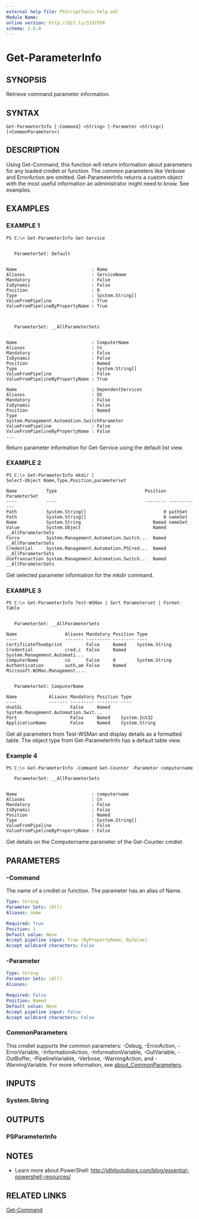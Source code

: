 ```yaml
---
external help file: PSScriptTools-help.xml
Module Name:
online version: http://bit.ly/31XfFER
schema: 2.0.0
---
```


# Get-ParameterInfo

## SYNOPSIS
Retrieve command parameter information.

## SYNTAX

```
Get-ParameterInfo [-Command] <String> [-Parameter <String>] [<CommonParameters>]
```

## DESCRIPTION
Using Get-Command, this function will return information about parameters for any loaded cmdlet or function.
The common parameters like Verbose and ErrorAction are omitted.
Get-ParameterInfo returns a custom object with the most useful information an administrator might need to know.
See examples.

## EXAMPLES

### EXAMPLE 1
```
PS C:\> Get-ParameterInfo Get-Service


   ParameterSet: Default


Name                            : Name
Aliases                         : ServiceName
Mandatory                       : False
IsDynamic                       : False
Position                        : 0
Type                            : System.String[]
ValueFromPipeline               : True
ValueFromPipelineByPropertyName : True



   ParameterSet: __AllParameterSets


Name                            : ComputerName
Aliases                         : Cn
Mandatory                       : False
IsDynamic                       : False
Position                        : Named
Type                            : System.String[]
ValueFromPipeline               : False
ValueFromPipelineByPropertyName : True

Name                            : DependentServices
Aliases                         : DS
Mandatory                       : False
IsDynamic                       : False
Position                        : Named
Type                            : System.Management.Automation.SwitchParameter
ValueFromPipeline               : False
ValueFromPipelineByPropertyName : False
...
```

Return parameter information for Get-Service using the default list view.

### EXAMPLE 2
```
PS C:\> Get-ParameterInfo mkdir |
Select-Object Name,Type,Position,parameterset

Name           Type                                 Position ParameterSet
----           ----                                 -------- ------------
Path           System.String[]                             0 pathSet
Path           System.String[]                             0 nameSet
Name           System.String                           Named nameSet
Value          System.Object                           Named __AllParameterSets
Force          System.Management.Automation.Switch...  Named __AllParameterSets
Credential     System.Management.Automation.PSCred...  Named __AllParameterSets
UseTransaction System.Management.Automation.Switch...  Named __AllParameterSets
```

Get selected parameter information for the mkdir command.

### EXAMPLE 3
```
PS C:\> Get-ParameterInfo Test-WSMan | Sort Parameterset | Format-Table


   ParameterSet: __AllParameterSets

Name                  Aliases Mandatory Position Type
----                  ------- --------- -------- ----
CertificateThumbprint         False     Named    System.String
Credential            cred,c  False     Named    System.Management.Automati...
ComputerName          cn      False     0        System.String
Authentication        auth,am False     Named    Microsoft.WSMan.Management....


   ParameterSet: ComputerName

Name            Aliases Mandatory Position Type
----            ------- --------- -------- ----
UseSSL                  False     Named    System.Management.Automation.Swit...
Port                    False     Named    System.Int32
ApplicationName         False     Named    System.String
```

Get all parameters from Test-WSMan and display details as a formatted table.
The object type from Get-ParameterInfo has a default table view.

### Example 4
```
PS C:\> Get-ParameterInfo -Command Get-Counter -Parameter computername

   ParameterSet: __AllParameterSets


Name                            : computername
Aliases                         : Cn
Mandatory                       : False
IsDynamic                       : False
Position                        : Named
Type                            : System.String[]
ValueFromPipeline               : False
ValueFromPipelineByPropertyName : False
```

Get details on the Computername parameter of the Get-Counter cmdlet.

## PARAMETERS

### -Command
The name of a cmdlet or function.
The parameter has an alias of Name.

```yaml
Type: String
Parameter Sets: (All)
Aliases: name

Required: True
Position: 1
Default value: None
Accept pipeline input: True (ByPropertyName, ByValue)
Accept wildcard characters: False
```

### -Parameter


```yaml
Type: String
Parameter Sets: (All)
Aliases:

Required: False
Position: Named
Default value: None
Accept pipeline input: False
Accept wildcard characters: False
```

### CommonParameters
This cmdlet supports the common parameters: -Debug, -ErrorAction, -ErrorVariable, -InformationAction, -InformationVariable, -OutVariable, -OutBuffer, -PipelineVariable, -Verbose, -WarningAction, and -WarningVariable. For more information, see [about_CommonParameters](http://go.microsoft.com/fwlink/?LinkID=113216).

## INPUTS

### System.String
## OUTPUTS

### PSParameterInfo
## NOTES
* Learn more about PowerShell: http://jdhitsolutions.com/blog/essential-powershell-resources/

## RELATED LINKS

[Get-Command]()

